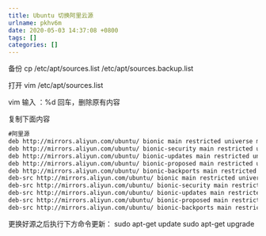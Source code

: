 ```yaml
---
title: Ubuntu 切换阿里云源
urlname: pkhv6m
date: 2020-05-03 14:37:08 +0800
tags: []
categories: []
---
```


备份 cp /etc/apt/sources.list /etc/apt/sources.backup.list

打开 vim /etc/apt/sources.list

vim 输入 ：%d 回车，删除原有内容

复制下面内容

```markdown
#阿里源
deb http://mirrors.aliyun.com/ubuntu/ bionic main restricted universe multiverse
deb http://mirrors.aliyun.com/ubuntu/ bionic-security main restricted universe multiverse
deb http://mirrors.aliyun.com/ubuntu/ bionic-updates main restricted universe multiverse
deb http://mirrors.aliyun.com/ubuntu/ bionic-proposed main restricted universe multiverse
deb http://mirrors.aliyun.com/ubuntu/ bionic-backports main restricted universe multiverse
deb-src http://mirrors.aliyun.com/ubuntu/ bionic main restricted universe multiverse
deb-src http://mirrors.aliyun.com/ubuntu/ bionic-security main restricted universe multiverse
deb-src http://mirrors.aliyun.com/ubuntu/ bionic-updates main restricted universe multiverse
deb-src http://mirrors.aliyun.com/ubuntu/ bionic-proposed main restricted universe multiverse
deb-src http://mirrors.aliyun.com/ubuntu/ bionic-backports main restricted universe multiverse
```

更换好源之后执行下方命令更新：
sudo apt-get update
sudo apt-get upgrade
